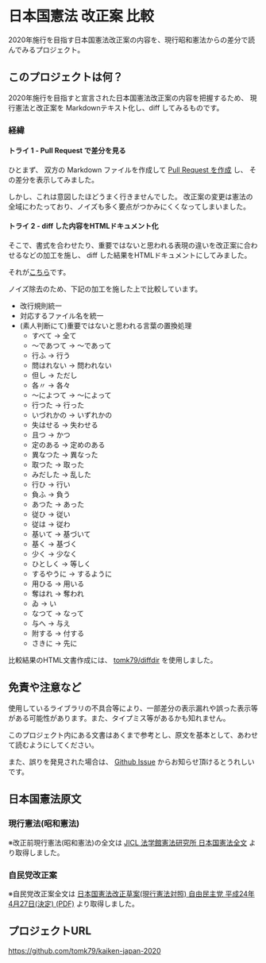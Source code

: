 # 日本国憲法 改正案 比較

2020年施行を目指す日本国憲法改正案の内容を、現行昭和憲法からの差分で読んでみるプロジェクト。

## このプロジェクトは何？

2020年施行を目指すと宣言された日本国憲法改正案の内容を把握するため、 現行憲法と改正案を Markdownテキスト化し、diff してみるものです。

### 経緯

#### トライ 1 - Pull Request で差分を見る

ひとまず、 双方の Markdown ファイルを作成して [Pull Request を作成](https://github.com/tomk79/kaiken-japan-2020/pull/1/files) し、 その差分を表示してみました。

しかし、これは意図したほどうまく行きませんでした。 改正案の変更は憲法の全域にわたっており、ノイズも多く要点がつかみにくくなってしまいました。

#### トライ 2 - diff した内容をHTMLドキュメント化

そこで、書式を合わせたり、重要ではないと思われる表現の違いを改正案に合わせるなどの加工を施し、 diff した結果をHTMLドキュメントにしてみました。

それが[こちら](https://tomk79.github.io/kaiken-japan-2020/diff_clearfy/diff_report/report/index.html)です。

ノイズ除去のため、下記の加工を施した上で比較しています。

- 改行規則統一
- 対応するファイル名を統一
- (素人判断にて)重要ではないと思われる言葉の置換処理
    - すべて → 全て
    - 〜であつて → 〜であって
    - 行ふ → 行う
    - 問はれない → 問われない
    - 但し → ただし
    - 各〃 → 各々
    - 〜によつて -> 〜によって
    - 行つた -> 行った
    - いづれかの -> いずれかの
    - 失はせる -> 失わせる
    - 且つ -> かつ
    - 定のある -> 定めのある
    - 異なつた -> 異なった
    - 取つた -> 取った
    - みだした -> 乱した
    - 行ひ -> 行い
    - 負ふ -> 負う
    - あつた -> あった
    - 従ひ -> 従い
    - 従は -> 従わ
    - 基いて -> 基づいて
    - 基く -> 基づく
    - 少く -> 少なく
    - ひとしく -> 等しく
    - するやうに -> するように
    - 用ひる -> 用いる
    - 奪はれ -> 奪われ
    - ゐ -> い
    - なつて -> なって
    - 与へ -> 与え
    - 附する -> 付する
    - さきに -> 先に

比較結果のHTML文書作成には、 [tomk79/diffdir](https://packagist.org/packages/tomk79/diffdir) を使用しました。


## 免責や注意など

使用しているライブラリの不具合等により、一部差分の表示漏れや誤った表示等がある可能性があります。また、タイプミス等があるかも知れません。

このプロジェクト内にある文書はあくまで参考とし、原文を基本として、あわせて読むようにしてください。

また、誤りを発見された場合は、 [Github Issue](https://github.com/tomk79/kaiken-japan-2020/issues) からお知らせ頂けるとうれしいです。


## 日本国憲法原文

### 現行憲法(昭和憲法)

※改正前現行憲法(昭和憲法)の全文は [JICL 法学館憲法研究所 日本国憲法全文](http://www.jicl.jp/kenpou_all/kenpou.html) より取得しました。

### 自民党改正案

※自民党改正案全文は [日本国憲法改正草案(現行憲法対照) 自由民主党 平成24年4月27日(決定) (PDF)](https://jimin.ncss.nifty.com/pdf/news/policy/130250_1.pdf) より取得しました。


## プロジェクトURL

https://github.com/tomk79/kaiken-japan-2020
